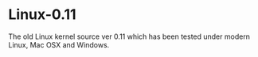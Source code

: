 Linux-0.11
==========

The old Linux kernel source ver 0.11 which has been tested under modern Linux,  Mac OSX and Windows.